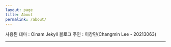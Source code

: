 ```yaml
---
layout: page
title: About
permalink: /about/
---
```


사용된 테마 : Oinam Jekyll
블로그 주인 : 이창민(Changmin Lee - 20213063)

---
